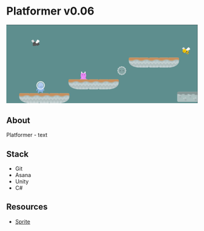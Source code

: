 # Platformer v0.06

![картинка](.github/img/Platformer.jpg)

## About

Platformer - text

## Stack

- Git
- Asana
- Unity
- C#

## Resources

- [Sprite](https://kenney.nl/assets/platformer-art-pixel-redux) 
